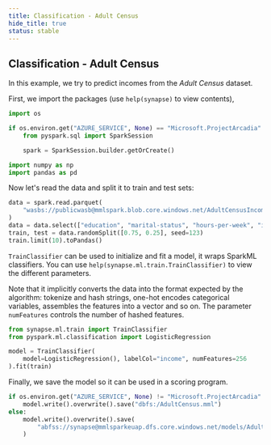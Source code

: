 ```yaml
---
title: Classification - Adult Census
hide_title: true
status: stable
---
```

## Classification - Adult Census

In this example, we try to predict incomes from the *Adult Census* dataset.

First, we import the packages (use `help(synapse)` to view contents),


```python
import os

if os.environ.get("AZURE_SERVICE", None) == "Microsoft.ProjectArcadia":
    from pyspark.sql import SparkSession

    spark = SparkSession.builder.getOrCreate()
```


```python
import numpy as np
import pandas as pd
```

Now let's read the data and split it to train and test sets:


```python
data = spark.read.parquet(
    "wasbs://publicwasb@mmlspark.blob.core.windows.net/AdultCensusIncome.parquet"
)
data = data.select(["education", "marital-status", "hours-per-week", "income"])
train, test = data.randomSplit([0.75, 0.25], seed=123)
train.limit(10).toPandas()
```

`TrainClassifier` can be used to initialize and fit a model, it wraps SparkML classifiers.
You can use `help(synapse.ml.train.TrainClassifier)` to view the different parameters.

Note that it implicitly converts the data into the format expected by the algorithm: tokenize
and hash strings, one-hot encodes categorical variables, assembles the features into a vector
and so on.  The parameter `numFeatures` controls the number of hashed features.


```python
from synapse.ml.train import TrainClassifier
from pyspark.ml.classification import LogisticRegression

model = TrainClassifier(
    model=LogisticRegression(), labelCol="income", numFeatures=256
).fit(train)
```

Finally, we save the model so it can be used in a scoring program.


```python
if os.environ.get("AZURE_SERVICE", None) != "Microsoft.ProjectArcadia":
    model.write().overwrite().save("dbfs:/AdultCensus.mml")
else:
    model.write().overwrite().save(
        "abfss://synapse@mmlsparkeuap.dfs.core.windows.net/models/AdultCensus.mml"
    )
```
